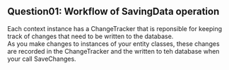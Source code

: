 ## Question01: Workflow of SavingData operation
Each context instance has a ChangeTracker that is reponsible for keeping track of changes that need to be written to the database.  
As you make changes to instances of your entity classes, these changes are recorded in the ChangeTracker and the written to teh database when your call SaveChanges.
